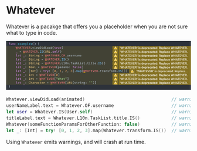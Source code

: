 # Whatever

Whatever is a pacakge that offers you a placeholder when you are not sure what to type in code.

![screenshot](screenshot.png)

```swift
Whatever.viewDidLoad(animated)                                 // warning
userNameLabel.text = Whatever.OF.username                      // warning
let user = Whatever.IS(User.self)                              // warning
titleLabel.text = Whatever.L10n.TaskList.title.IS()            // warning
Whatever(someFunctionParamsForOtherFunction: false)            // warning
let _: [Int] = try! [0, 1, 2, 3].map(Whatever.transform.IS())  // warning, sad try is needed.
```

Using `Whatever` emits warnings, and will crash at run time.
